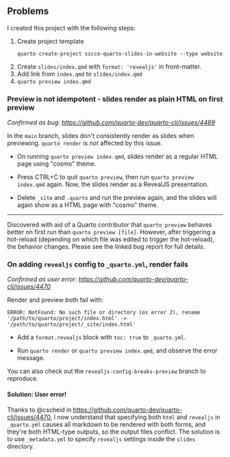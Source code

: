 ## Problems

I created this project with the following steps:

1. Create project template
    ```
    quarto create-project sscce-quarto-slides-in-website --type website
    ```
1. Create `slides/index.qmd` with `format: 'revealjs'` in front-matter.
1. Add link from `index.qmd` to `slides/index.qmd`
1. `quarto preview index.qmd`


### Preview is not idempotent - slides render as plain HTML on first preview

_Confirmed as bug: <https://github.com/quarto-dev/quarto-cli/issues/4469>_

In the `main` branch, slides don't consistently render as slides when previewing.
`quarto render` is _not_ affected by this issue.

* On running `quarto preview index.qmd`, slides render as a regular HTML page using
  "cosmo" theme.

* Press CTRL+C to quit `quarto preview`, then run `quarto preview index.qmd` again. Now,
  the slides render as a RevealJS presentation.

* Delete `_site` and `.quarto` and run the preview again, and the slides will again show
  as a HTML page with "cosmo" theme.

---

Discovered with aid of a Quarto contributor that `quarto preview` behaves better on
first run than `quarto preview [file]`. However, after triggering a hot-reload
(depending on which file was edited to trigger the hot-reload), the behavior changes.
Please see the linked bug report for full details.


### On adding `revealjs` config to `_quarto.yml`, render fails

_Confirmed as user error: <https://github.com/quarto-dev/quarto-cli/issues/4470>_

Render and preview both fail with:

```
ERROR: NotFound: No such file or directory (os error 2), rename
'/path/to/quarto/project/index.html' -> '/path/to/quarto/project/_site/index.html'
```

* Add a `format.revealjs` block with `toc: true` to `_quarto.yml`.

* Run `quarto render` or `quarto preview index.qmd`, and observe the error message.

You can also check out the `revealjs-config-breaks-preview` branch to reproduce.


#### Solution: User error!

Thanks to @cscheid in <https://github.com/quarto-dev/quarto-cli/issues/4470>, I now
understand that specifying both `html` and `revealjs` in `_quarto.yml` causes all markdown
to be rendered with both forms, and they're both HTML-type outputs, so the output files
conflict. The solution is to use `_metadata.yml` to specify `revealjs` settings inside
the `slides` directory.
